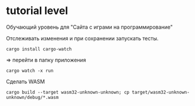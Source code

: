 # tutorial level
 Обучающий уровень для "Сайта с играми на программирование"

Отслеживать изменения и при сохранении запускать тесты.
```console
cargo install cargo-watch
```
=> перейти в папку приложения
```console
cargo watch -x run
```

Сделать WASM
```console
cargo build --target wasm32-unknown-unknown; cp target/wasm32-unknown-unknown/debug/*.wasm
```